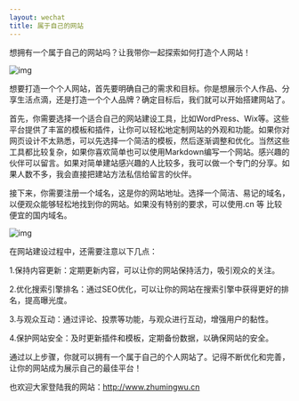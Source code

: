```yaml
---
layout: wechat
title: 属于自己的网站
---
```


想拥有一个属于自己的网站吗？让我带你一起探索如何打造个人网站！



![img](http://copyright.bdstatic.com/vcg/creative/482e2682a8e47e5fe6d394c2224765d1.eps@wm_1,k_cGljX2JqaHdhdGVyLmpwZw==)

想要打造一个个人网站，首先要明确自己的需求和目标。你是想展示个人作品、分享生活点滴，还是打造一个个人品牌？确定目标后，我们就可以开始搭建网站了。

首先，你需要选择一个适合自己的网站建设工具，比如WordPress、Wix等。这些平台提供了丰富的模板和插件，让你可以轻松地定制网站的外观和功能。如果你对网页设计不太熟悉，可以先选择一个简洁的模板，然后逐渐调整和优化。当然这些工具都比较复杂，如果你喜欢简单也可以使用Markdown编写一个网站。感兴趣的伙伴可以留言。如果对简单建站感兴趣的人比较多，我可以做一个专门的分享。如果人数不多，我会直接把建站方法私信给留言的伙伴。

接下来，你需要注册一个域名，这是你的网站地址。选择一个简洁、易记的域名，以便观众能够轻松地找到你的网站。如果没有特别的要求，可以使用.cn 等 比较便宜的国内域名。



![img](http://copyright.bdstatic.com/vcg/creative/0017b960d81e63a50701a30545b395ef.eps@wm_1,k_cGljX2JqaHdhdGVyLmpwZw==)

在网站建设过程中，还需要注意以下几点：

1.保持内容更新：定期更新内容，可以让你的网站保持活力，吸引观众的关注。

2.优化搜索引擎排名：通过SEO优化，可以让你的网站在搜索引擎中获得更好的排名，提高曝光度。

3.与观众互动：通过评论、投票等功能，与观众进行互动，增强用户的黏性。

4.保护网站安全：及时更新插件和模板，定期备份数据，以确保网站的安全。

通过以上步骤，你就可以拥有一个属于自己的个人网站了。记得不断优化和完善，让你的网站成为展示自己的最佳平台！

也欢迎大家登陆我的网站：http://www.zhumingwu.cn
